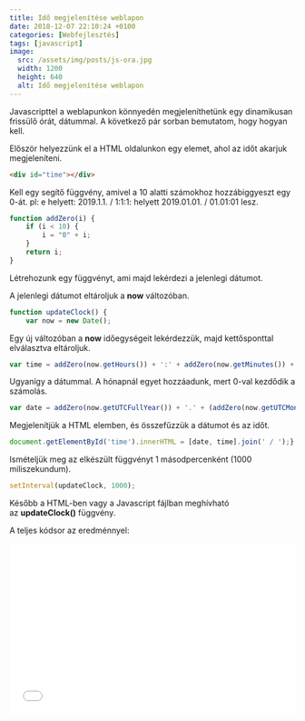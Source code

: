 ```yaml
---
title: Idő megjelenítése weblapon
date: 2018-12-07 22:10:24 +0100
categories: [Webfejlesztés]
tags: [javascript]
image:
  src: /assets/img/posts/js-ora.jpg
  width: 1200
  height: 640
  alt: Idő megjelenítése weblapon
---
```


Javascripttel a weblapunkon könnyedén megjeleníthetünk egy dinamikusan frissülő órát, dátummal. A következő pár sorban bemutatom, hogy hogyan kell.

Először helyezzünk el a HTML oldalunkon egy elemet, ahol az időt akarjuk megjeleníteni.

```html
<div id="time"></div>
```

Kell egy segítő függvény, amivel a 10 alatti számokhoz hozzábiggyeszt egy 0-át. pl: e helyett: 2019.1.1. / 1:1:1: helyett 2019.01.01. / 01.01:01 lesz.

```javascript
function addZero(i) {
    if (i < 10) {
        i = "0" + i;
    }
    return i;
}
```

Létrehozunk egy függvényt, ami majd lekérdezi a jelenlegi dátumot.

A jelenlegi dátumot eltároljuk a **now** változóban.

```javascript
function updateClock() {
    var now = new Date();
```

Egy új változóban a **now** időegységeit lekérdezzük, majd kettősponttal elválasztva eltároljuk.

```javascript
var time = addZero(now.getHours()) + ':' + addZero(now.getMinutes()) + ":" + addZero(now.getSeconds());
```

Ugyanígy a dátummal. A hónapnál egyet hozzáadunk, mert 0-val kezdődik a számolás.

```javascript
var date = addZero(now.getUTCFullYear()) + '.' + (addZero(now.getUTCMonth() + 1)) + "." + addZero(now.getUTCDate());
```

Megjelenítjük a HTML elemben, és összefűzzük a dátumot és az időt.

```javascript
document.getElementById('time').innerHTML = [date, time].join(' / ');}
```

Ismételjük meg az elkészült függvényt 1 másodpercenként (1000 miliszekundum).

```javascript
setInterval(updateClock, 1000);
```

Később a HTML-ben vagy a Javascript fájlban meghívható az **updateClock()** függvény.

A teljes kódsor az eredménnyel:

<iframe src="//jsfiddle.net/bitben/015woLv2/embedded/result,html,js/" width="100%" height="300" frameborder="0" allowfullscreen="allowfullscreen"><span data-mce-type="bookmark" style="display: inline-block; width: 0px; overflow: hidden; line-height: 0;" class="mce_SELRES_start"></span></iframe>